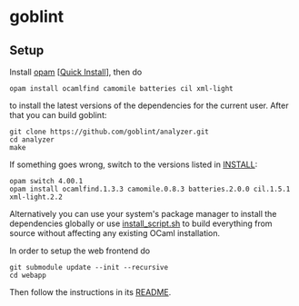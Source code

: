 # goblint

## Setup
Install [opam](https://github.com/OCamlPro/opam) [[Quick Install](http://opam.ocamlpro.com/doc/Quick_Install.html)], then do

    opam install ocamlfind camomile batteries cil xml-light

to install the latest versions of the dependencies for the current user.
After that you can build goblint:

    git clone https://github.com/goblint/analyzer.git
    cd analyzer
    make
  
If something goes wrong, switch to the versions listed in [INSTALL](INSTALL):

    opam switch 4.00.1
    opam install ocamlfind.1.3.3 camomile.0.8.3 batteries.2.0.0 cil.1.5.1 xml-light.2.2

Alternatively you can use your system's package manager to install the dependencies globally or use [install_script.sh](scripts/install_script.sh) to build everything from source without affecting any existing OCaml installation.


In order to setup the web frontend do

    git submodule update --init --recursive
    cd webapp

Then follow the instructions in its [README](https://github.com/vogler/goblint-webapp).
